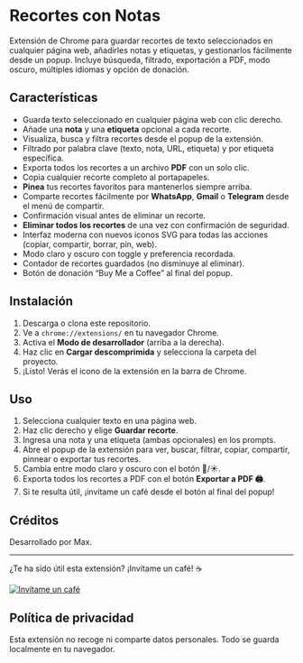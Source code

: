 # Recortes con Notas

Extensión de Chrome para guardar recortes de texto seleccionados en cualquier página web, añadirles notas y etiquetas, y gestionarlos fácilmente desde un popup. Incluye búsqueda, filtrado, exportación a PDF, modo oscuro, múltiples idiomas y opción de donación.

## Características

- Guarda texto seleccionado en cualquier página web con clic derecho.
- Añade una **nota** y una **etiqueta** opcional a cada recorte.
- Visualiza, busca y filtra recortes desde el popup de la extensión.
- Filtrado por palabra clave (texto, nota, URL, etiqueta) y por etiqueta específica.
- Exporta todos los recortes a un archivo **PDF** con un solo clic.
- Copia cualquier recorte completo al portapapeles.
- **Pinea** tus recortes favoritos para mantenerlos siempre arriba.
- Comparte recortes fácilmente por **WhatsApp**, **Gmail** o **Telegram** desde el menú de compartir.
- Confirmación visual antes de eliminar un recorte.
- **Eliminar todos los recortes** de una vez con confirmación de seguridad.
- Interfaz moderna con nuevos iconos SVG para todas las acciones (copiar, compartir, borrar, pin, web).
- Modo claro y oscuro con toggle y preferencia recordada.
- Contador de recortes guardados (no disminuye al eliminar).
- Botón de donación “Buy Me a Coffee” al final del popup.

## Instalación

1. Descarga o clona este repositorio.
2. Ve a `chrome://extensions/` en tu navegador Chrome.
3. Activa el **Modo de desarrollador** (arriba a la derecha).
4. Haz clic en **Cargar descomprimida** y selecciona la carpeta del proyecto.
5. ¡Listo! Verás el icono de la extensión en la barra de Chrome.

## Uso

1. Selecciona cualquier texto en una página web.
2. Haz clic derecho y elige **Guardar recorte**.
3. Ingresa una nota y una etiqueta (ambas opcionales) en los prompts.
4. Abre el popup de la extensión para ver, buscar, filtrar, copiar, compartir, pinnear o exportar tus recortes.
5. Cambia entre modo claro y oscuro con el botón 🌙/☀️.
6. Exporta todos los recortes a PDF con el botón **Exportar a PDF 🖨️**.
7. Si te resulta útil, ¡invítame un café desde el botón al final del popup!

## Créditos

Desarrollado por Max.

---

¿Te ha sido útil esta extensión? ¡Invítame un café! ☕ 

[![Invítame un café](https://img.shields.io/badge/Inv%C3%ADtame%20un%20caf%C3%A9-%F0%9F%8D%94-yellow?style=for-the-badge)](https://coff.ee/freeextensions)

## Política de privacidad

Esta extensión no recoge ni comparte datos personales. Todo se guarda localmente en tu navegador.

